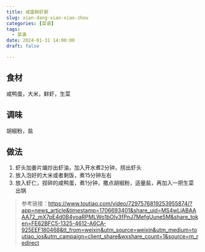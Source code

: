 ```yaml
---
title: 咸蛋鲜虾粥
slug: xian-dang-xian-xiao-zhou
categories: [菜谱]
tags:
  - 菜谱
date: 2024-01-31 14:00:00
draft: false

---
```


## 食材
咸鸭蛋，大米，鲜虾，生菜

## 调味
胡椒粉，盐

## 做法
1. 虾头加姜片煸炒出虾油，加入开水煮2分钟，捞出虾头
2. 放入泡好的大米或者剩饭，煮15分钟左右
3. 放入虾仁，捏碎的咸鸭蛋，煮1分钟，撒点胡椒粉，适量盐，再加入一把生菜出锅


> 参考链接：https://www.toutiao.com/video/7297576819253955874/?app=news_article&timestamp=1706693401&share_uid=MS4wLjABAAAA72_mX7pE4d0B4yoaRPMLWo1bOlv3fPnJ7MefgUune5M&share_token=FE62BFC5-1325-4612-A6CA-925EEF180468&tt_from=weixin&utm_source=weixin&utm_medium=toutiao_ios&utm_campaign=client_share&wxshare_count=1&source=m_redirect